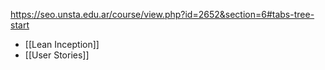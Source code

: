 https://seo.unsta.edu.ar/course/view.php?id=2652&section=6#tabs-tree-start

- [[Lean Inception]]
- [[User Stories]]